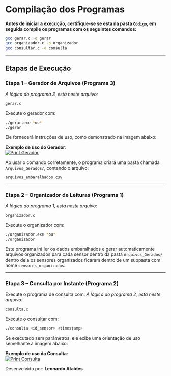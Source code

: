 
# Compilação dos Programas

**Antes de iniciar a execução, certifique-se se esta na pasta `Código`, em seguida compile os programas com os seguintes comandos:**

```bash
gcc gerar.c -o gerar
gcc organizador.c -o organizador
gcc consultar.c -o consulta
```

---

## Etapas de Execução

###  Etapa 1 – Gerador de Arquivos (Programa 3)
_A lógica do programa 3, está neste arquivo:_
```bash
gerar.c
```
Execute o gerador com:

```bash
./gerar.exe *ou*
./gerar
```

Ele fornecerá instruções de uso, como demonstrado na imagem abaixo:

 **Exemplo de uso do Gerador**:  
[![Print Gerador](https://drive.google.com/uc?id=1YVaNP9SGPJztgaCKvXODr7e0MczsBJsE)](https://drive.google.com/file/d/1YVaNP9SGPJztgaCKvXODr7e0MczsBJsE/view?usp=drive_link)

Ao usar o comando corretamente, o programa criará uma pasta chamada `Arquivos_Gerados/`, contendo o arquivo:

```
arquivos_embaralhados.csv
```

---

### Etapa 2 – Organizador de Leituras (Programa 1)
_A lógica do programa 1, está neste arquivo:_
```bash
organizador.c
```
Execute o organizador com:

```bash
./organizador.exe *ou*
./organizador
```

Este programa irá ler os dados embaralhados e gerar automaticamente arquivos organizados para cada sensor dentro da pasta `Arquivos_Gerados/` dentro dela os sensores organizados ficaram dentro de um subpasta com nome `sensores_organizados`..

---

### Etapa 3 – Consulta por Instante (Programa 2)

Execute o programa de consulta com:
_A lógica do programa 2, está neste arquivo:_
```bash
consulta.c
```
Execute o consultar com:
```bash
./consulta <id_sensor> <timestamp>
```

Se executado sem parâmetros, ele exibe uma orientação de uso semelhante à imagem abaixo:

**Exemplo de uso da Consulta**:  
[![Print Consulta](https://drive.google.com/uc?id=10FJIAeuHvAMZSBekeallZXOMTmlGQ03F)](https://drive.google.com/file/d/10FJIAeuHvAMZSBekeallZXOMTmlGQ03F/view?usp=drive_link)


Desenvolvido por: **Leonardo Ataídes**  

